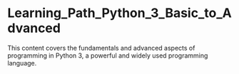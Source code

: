 # Learning_Path_Python_3_Basic_to_Advanced
This content covers the fundamentals and advanced aspects of programming in Python 3, a powerful and widely used programming language.
